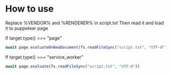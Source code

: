 # How to use
Replace %VENDOR% and %RENDERER% in script.txt
Then read it and load it to puppeteer page

If target.type() === "page"
```javascript
await page.evaluateOnNewDocument(fs.readFileSync("script.txt", "UTF-8"))
```
If target.type() === "service_worker"
```javascript
await page.evaluate(fs.readFileSync("script.txt", "UTF-8"))
```
